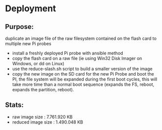 Deployment
==========

Purpose:
-------

duplicate an image file of the raw filesystem contained on the flash
card to multiple new Pi probes

* install a freshly deployed Pi probe with ansible method
* copy the flash card on a raw file (ie using Win32 Disk Imager on Windows, or dd on Linux)
* use the reduce-slash.sh script to build a smaller version of the image
* copy the new image on the SD card for the new Pi Probe and boot the PI, the file system will be expanded during the first boot cycles, this will take more time than a normal boot sequence (expands the FS, reboot, expands the partition, reboot).

Stats:
------

* raw image size : 7.761.920 KB
* reduced image size : 1.490.048 KB